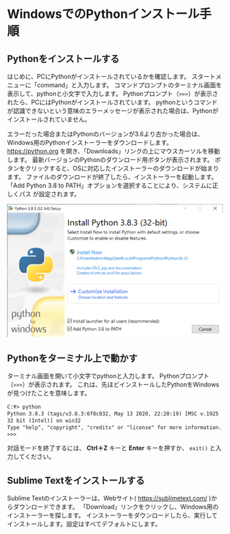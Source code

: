 # WindowsでのPythonインストール手順

## Pythonをインストールする

はじめに、PCにPythonがインストールされているかを確認します。
スタートメニューに「command」と入力します。
コマンドプロンプトのターミナル画面を表示して、pythonと小文字で入力します。
Pythonプロンプト（`>>>`）が表示されたら、PCにはPythonがインストールされています。
pythonというコマンドが認識できないという意味のエラーメッセージが表示された場合は、Pythonがインストールされていません。

エラーだった場合またはPythonのバージョンが3.6より古かった場合は、Windows用のPythonインストーラーをダウンロードします。
https://python.org を開き、「Downloads」リンクの上にマウスカーソルを移動します。
最新バージョンのPythonのダウンロード用ボタンが表示されます。
ボタンをクリックすると、OSに対応したインストーラーのダウンロードが始まります。
ファイルのダウンロードが終了したら、インストーラーを起動します。
「Add Python 3.8 to PATH」オプションを選択することにより、システムに正しくパス
が設定されます。

![Windowsのインストール画面](win-install.png)

## Pythonをターミナル上で動かす

ターミナル画面を開いて小文字でpythonと入力します。
Pythonプロンプト（`>>>`）が表示されます。
これは、先ほどインストールしたPythonをWindowsが見つけたことを意味します。

```
C:¥> python
Python 3.8.3 (tags/v3.8.3:6f8c832, May 13 2020, 22:20:19) [MSC v.1925 32 bit (Intel)] on win32
Type "help", "copyright", "credits" or "license" for more information.
>>>
```

対話モードを終了するには、 **Ctrl＋Z** キーと **Enter** キーを押すか、 `exit()` と入力してください。

## Sublime Textをインストールする

Sublime Textのインストーラーは、Webサイト( https://sublimetext.com/ )からダウンロードできます。
「Download」リンクをクリックし、Windows用のインストーラーを探します。
インストーラーをダウンロードしたら、実行してインストールします。設定はすべてデフォルトにします。
